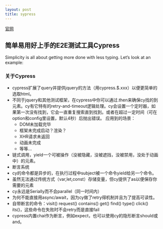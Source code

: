 ```yaml
---
layout: post
title: sypress
---
```


[官网](https://docs.cypress.io/guides/core-concepts/introduction-to-cypress.html#Cypress-Is-Simple)

## 简单易用好上手的E2E测试工具Cypress
Simplicity is all about getting more done with less typing. Let’s look at an example:

### 关于Cypress
* cypress扩展了query并提供jquery的方法（用cypress.$.xxx）以便更简单的选取html。
* 不同于jquery和其他测试框架，在cypress中你可以通过.then来确保cy找的到元素。cy有它特有的retry-and-timeout逻辑处理。cy会设置一个定时器，如果第一次没有找到，它会一直重复搜索直到找到。或者在超过一定时间（可在option和config里设置，默认4秒）后抛出错误。
  应用到的场景：
    * DOM未加载完毕
    * 框架未完成启动？渲染？
    * XHR请求未返回
    * 动画未完成
    * 等等...
* 链式调用，yield一个可被操作（没被隐藏，没被遮挡，没被禁用，没处于动画中）的元素。
* 断言系统
* cy的命令都是异步的，在执行过程中subject被一个命令yield给另一个命令。
* 虽然无法通过传统方式（var,let,const）存储变量，但cy提供了as以便保存你需要的元素
* cy永远是Serially而不会parallel（同一时间内）
* 为何不能直接用async/await，因为cy做了retry得机制并且为了提高可读性。
* 自带断言的命令：visit() request() contains() get() find() type() click() its()，这些命令在失败时不会retry而是直接fail
* cypress内置chai作为断言，例如expect，也可以使用cy的隐形断言should或and。